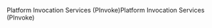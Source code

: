 <span data-ttu-id="7f4e0-101">Platform Invocation Services (PInvoke)</span><span class="sxs-lookup"><span data-stu-id="7f4e0-101">Platform Invocation Services (PInvoke)</span></span>